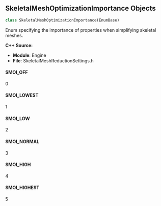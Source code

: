 ## SkeletalMeshOptimizationImportance Objects

```python
class SkeletalMeshOptimizationImportance(EnumBase)
```

Enum specifying the importance of properties when simplifying skeletal meshes.

**C++ Source:**

- **Module**: Engine
- **File**: SkeletalMeshReductionSettings.h

<a id="unreal.SkeletalMeshOptimizationImportance.SMOI_OFF"></a>

#### SMOI_OFF

0

<a id="unreal.SkeletalMeshOptimizationImportance.SMOI_LOWEST"></a>

#### SMOI_LOWEST

1

<a id="unreal.SkeletalMeshOptimizationImportance.SMOI_LOW"></a>

#### SMOI_LOW

2

<a id="unreal.SkeletalMeshOptimizationImportance.SMOI_NORMAL"></a>

#### SMOI_NORMAL

3

<a id="unreal.SkeletalMeshOptimizationImportance.SMOI_HIGH"></a>

#### SMOI_HIGH

4

<a id="unreal.SkeletalMeshOptimizationImportance.SMOI_HIGHEST"></a>

#### SMOI_HIGHEST

5

<a id="unreal.SkeletalMeshVertexAttributeDataType"></a>